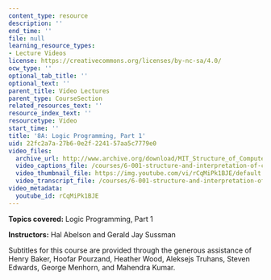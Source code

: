 ```yaml
---
content_type: resource
description: ''
end_time: ''
file: null
learning_resource_types:
- Lecture Videos
license: https://creativecommons.org/licenses/by-nc-sa/4.0/
ocw_type: ''
optional_tab_title: ''
optional_text: ''
parent_title: Video Lectures
parent_type: CourseSection
related_resources_text: ''
resource_index_text: ''
resourcetype: Video
start_time: ''
title: '8A: Logic Programming, Part 1'
uid: 22fc2a7a-27b6-0e2f-2241-57aa5c7779e0
video_files:
  archive_url: http://www.archive.org/download/MIT_Structure_of_Computer_Programs_1986/lec8a.mp4
  video_captions_file: /courses/6-001-structure-and-interpretation-of-computer-programs-spring-2005/ee8839affb045a6d873864920741d944_rCqMiPk1BJE.vtt
  video_thumbnail_file: https://img.youtube.com/vi/rCqMiPk1BJE/default.jpg
  video_transcript_file: /courses/6-001-structure-and-interpretation-of-computer-programs-spring-2005/147df578d3f2f520318ee63d2f64a54e_rCqMiPk1BJE.pdf
video_metadata:
  youtube_id: rCqMiPk1BJE
---
```


**Topics covered:** Logic Programming, Part 1

**Instructors:** Hal Abelson and Gerald Jay Sussman

Subtitles for this course are provided through the generous assistance of Henry Baker, Hoofar Pourzand, Heather Wood, Aleksejs Truhans, Steven Edwards, George Menhorn, and Mahendra Kumar.

